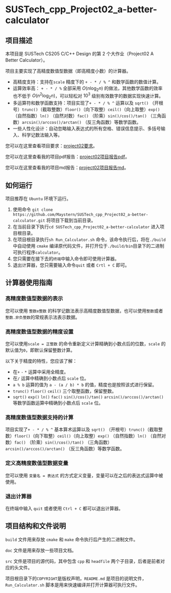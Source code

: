# SUSTech_cpp_Project02_a-better-calculator

## 项目描述

本项目是 SUSTech CS205 C/C++ Design 的第 2 个大作业（Project02 A Better Calculator）。

项目主要实现了高精度数值型数据（即高精度小数）的计算器。

- 高精度支持：支持在`scale` 精度下的 `+ - * / % ^` 和数学函数的数值计算。
- 运算效率高： `+ - * / %` 全部采用 $O(n \log_2 n)$ 的做法，其他数学函数的效率也不低于 $O(n^2 \log_2 n)$，可以轻松对 $10^3$ 级别有效数字的数据实现快速计算。
- 多运算符和数学函数支持：项目实现了`+ - * / % ^` 运算以及 `sqrt()` （开根号）`trunc()`（截取整数）`floor()`（向下取整）`ceil()`（向上取整）`exp()` （自然指数）`ln()` （自然对数）`fac()` （阶乘）`sin()/cos()/tan()` （三角函数）`arcsin()/arccos()/arctan()` （反三角函数）等数学函数。
- 一些人性化设计：自动忽略输入表达式的所有空格、错误信息提示、多括号输入、科学记数法输入等。

您可以在这里查看项目要求：[project02要求](https://github.com/Maystern/SUSTech_cpp_Project02_a-better-calculator/blob/master/doc/project2.pdf)。

您可以在这里查看我的项目pdf报告：[project02项目报告pdf](https://github.com/Maystern/SUSTech_cpp_Project02_a-better-calculator/blob/master/doc/Project02%20A%20Better%20Calculator.pdf)。

您可以在这里查看我的项目md报告：[project02项目报告md](https://github.com/Maystern/SUSTech_cpp_Project02_a-better-calculator/blob/master/doc/Project02%20A%20Better%20Calculator.md)。
## 如何运行

项目推荐在 `Ubuntu` 环境下运行。

1. 使用命令  `git clone https://github.com/Maystern/SUSTech_cpp_Project02_a-better-calculator.git` 将项目下载到当前目录。
2. 在当前目录下执行`cd SUSTech_cpp_Project02_a-better-calculator` 进入项目根目录。
3. 在项目根目录执行`sh Run_Calculator.sh` 命令，该命令执行后，将在`./build`中自动使用 `cmake` 编译原代码文件，并打开位于`./build/bin`目录下的二进制可执行程序`calculator`。
4. 您只需要在接下去的`终端`中输入命令即可使用计算器。
5. 退出计算器，您只需要输入命令`quit` 或者 `Crtl + C` 即可。

## 计算器使用指南

### 高精度数值型数据的表示

您可以使用 `整数e整数` 的科学记数法表示高精度数值型数据，也可以使用`整数`或者`整数.非负整数`的常规表示法表示数据。

### 高精度数值型数据的精度设置

您可以使用`scale = 正整数` 的命令重新定义计算精确到小数点后的位数，`scale` 的默认值为`0`，即默认保留整数计算。

以下关于精度的特性，您应该了解：
- 在`+` `-` `*` 运算中采用全精度。
- 在`/` 运算中精确到小数点后 `scale` 位。
- `a % b` 运算的值为 `a - (a / b) * b` 的值，精度也是按照该式进行保留。
- `trunc()` `floor()` `ceil()` 三个取整函数，保留整数。
-  `sqrt()`  `exp()`  `ln()`  `fac()`  `sin()/cos()/tan()`  `arcsin()/arccos()/arctan()` 等数学函数运算中精确到小数点后 `scale` 位。


### 高精度数值型数据支持的计算

项目实现了`+ - * / % ^` 基本算术运算以及 `sqrt()` （开根号）`trunc()`（截取整数）`floor()`（向下取整）`ceil()`（向上取整）`exp()` （自然指数）`ln()` （自然对数）`fac()` （阶乘）`sin()/cos()/tan()` （三角函数）`arcsin()/arccos()/arctan()` （反三角函数）等数学函数。

### 定义高精度数值型数据变量

您可以使用 `变量名 = 表达式` 的方式定义变量，变量可以在之后的表达式运算中被使用。

### 退出计算器

在终端中输入 `quit` 或者使用 `Ctrl + C` 都可以退出计算器。

## 项目结构和文件说明

`build` 文件用来存放 `cmake` 和 `make` 命令执行后产生的二进制文件。

`doc` 文件是用来存放一些项目文档。

`src` 文件是项目的源代码，其中包含 `cpp` 和 `headfile` 两个子目录，后者是前者对应的头文件。

项目根目录下的`COPYRIGHT`是版权声明，`README.md` 是项目的说明文件，`Run_Calculator.sh` 脚本是用来快速编译并打开计算器可执行文件。

